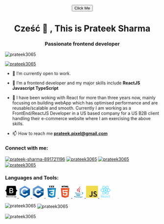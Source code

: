 <p align="center">
  <button onclick="alert('Hello, GitHub!')">Click Me</button>
</p>
<h1 align="center">Cześć 🏀 , This is Prateek Sharma</h1>
<h3 align="center">Passionate frontend developer</h3>

<p align="left"> <img src="https://komarev.com/ghpvc/?username=prateek3065&label=Profile%20views&color=0e75b6&style=flat" alt="prateek3065" /> </p>

<p align="left"> <a href="https://github.com/ryo-ma/github-profile-trophy"><img src="https://github-profile-trophy.vercel.app/?username=prateek3065" alt="prateek3065" /></a> </p>

- 🔭 I’m currently open to work.

- 🌱 I’m a frontend developer and my major skills include **ReactJS Javascript TypeScript**

- 💬 I have been woking with React for more than three years now, mainly focusing on building webApp which has optimised performance and are reusable/scalable and smooth.
Currently I am working as a FrontEnd/ReactJS Developer in a US based company for a US B2B client handling their e-commerce website where I am exercising the above skills.

- 📫 How to reach me **prateek.pixel@gmail.com**

<h3 align="left">Connect with me:</h3>
<p align="left">
<a href="https://linkedin.com/in/prateek-sharma-891721196" target="blank"><img align="center" src="https://raw.githubusercontent.com/rahuldkjain/github-profile-readme-generator/master/src/images/icons/Social/linked-in-alt.svg" alt="prateek-sharma-891721196" height="30" width="40" /></a>
<a href="https://www.codechef.com/users/prateek3065" target="blank"><img align="center" src="https://cdn.jsdelivr.net/npm/simple-icons@3.1.0/icons/codechef.svg" alt="prateek3065" height="30" width="40" /></a>
<a href="https://www.hackerrank.com/prateek3065" target="blank"><img align="center" src="https://raw.githubusercontent.com/rahuldkjain/github-profile-readme-generator/master/src/images/icons/Social/hackerrank.svg" alt="prateek3065" height="30" width="40" /></a>
<a href="https://www.leetcode.com/prateek3065" target="blank"><img align="center" src="https://raw.githubusercontent.com/rahuldkjain/github-profile-readme-generator/master/src/images/icons/Social/leet-code.svg" alt="prateek3065" height="30" width="40" /></a>
</p>

<h3 align="left">Languages and Tools:</h3>
<p align="left"> <a href="https://getbootstrap.com" target="_blank"> <img src="https://raw.githubusercontent.com/devicons/devicon/master/icons/bootstrap/bootstrap-plain-wordmark.svg" alt="bootstrap" width="40" height="40"/> </a> <a href="https://www.cprogramming.com/" target="_blank"> <img src="https://raw.githubusercontent.com/devicons/devicon/master/icons/c/c-original.svg" alt="c" width="40" height="40"/> </a> <a href="https://www.w3schools.com/cpp/" target="_blank"> <img src="https://raw.githubusercontent.com/devicons/devicon/master/icons/cplusplus/cplusplus-original.svg" alt="cplusplus" width="40" height="40"/> </a> <a href="https://www.w3schools.com/css/" target="_blank"> <img src="https://raw.githubusercontent.com/devicons/devicon/master/icons/css3/css3-original-wordmark.svg" alt="css3" width="40" height="40"/> </a> <a href="https://www.w3.org/html/" target="_blank"> <img src="https://raw.githubusercontent.com/devicons/devicon/master/icons/html5/html5-original-wordmark.svg" alt="html5" width="40" height="40"/> </a> <a href="https://www.java.com" target="_blank"> <img src="https://raw.githubusercontent.com/devicons/devicon/master/icons/java/java-original.svg" alt="java" width="40" height="40"/> </a> <a href="https://developer.mozilla.org/en-US/docs/Web/JavaScript" target="_blank"> <img src="https://raw.githubusercontent.com/devicons/devicon/master/icons/javascript/javascript-original.svg" alt="javascript" width="40" height="40"/> </a> <a href="https://reactjs.org/" target="_blank"> <img src="https://raw.githubusercontent.com/devicons/devicon/master/icons/react/react-original-wordmark.svg" alt="react" width="40" height="40"/> </a> </p>

<p><img align="left" src="https://github-readme-stats.vercel.app/api/top-langs?username=prateek3065&show_icons=true&locale=en&layout=compact" alt="prateek3065" /></p>

<p>&nbsp;<img align="center" src="https://github-readme-stats.vercel.app/api?username=prateek3065&show_icons=true&locale=en" alt="prateek3065" /></p>

<p><img align="center" src="https://github-readme-streak-stats.herokuapp.com/?user=prateek3065&" alt="prateek3065" /></p>
